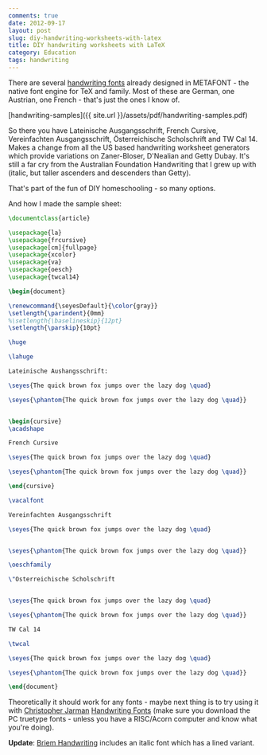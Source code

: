 ```yaml
---
comments: true
date: 2012-09-17
layout: post
slug: diy-handwriting-worksheets-with-latex
title: DIY handwriting worksheets with LaTeX
category: Education
tags: handwriting
---
```


There are several [handwriting fonts](http://www.tug.dk/FontCatalogue/calligraphicalfonts.html) already designed in METAFONT - the native font engine for TeX and family.  Most of these are German, one Austrian, one French - that's just the ones I know of.

[handwriting-samples]({{ site.url }}/assets/pdf/handwriting-samples.pdf)

So there you have Lateinische Ausgangsschrift, French Cursive, Vereinfachten Ausgangsschrift, Österreichische Scholschrift and TW Cal 14.  Makes a change from all the US based handwriting worksheet generators which provide variations on Zaner-Bloser, D'Nealian and Getty Dubay.  It's still a far cry from the Australian Foundation Handwriting that I grew up with (italic, but taller ascenders and descenders than Getty).  

That's part of the fun of DIY homeschooling - so many options.

And how I made the sample sheet:

~~~latex
\documentclass{article}

\usepackage{la}
\usepackage{frcursive}
\usepackage[cm]{fullpage}
\usepackage{xcolor}
\usepackage{va}
\usepackage{oesch}
\usepackage{twcal14}

\begin{document}

\renewcommand{\seyesDefault}{\color{gray}}
\setlength{\parindent}{0mm}
%\setlength{\baselineskip}{12pt}
\setlength{\parskip}{10pt}

\huge

\lahuge

Lateinische Aushangsschrift:

\seyes{The quick brown fox jumps over the lazy dog \quad}

\seyes{\phantom{The quick brown fox jumps over the lazy dog \quad}}


\begin{cursive}
\acadshape

French Cursive

\seyes{The quick brown fox jumps over the lazy dog \quad}

\seyes{\phantom{The quick brown fox jumps over the lazy dog \quad}}

\end{cursive}

\vacalfont

Vereinfachten Ausgangsschrift

\seyes{The quick brown fox jumps over the lazy dog \quad}


\seyes{\phantom{The quick brown fox jumps over the lazy dog \quad}}

\oeschfamily

\"Osterreichische Scholschrift


\seyes{The quick brown fox jumps over the lazy dog \quad}

\seyes{\phantom{The quick brown fox jumps over the lazy dog \quad}}

TW Cal 14

\twcal

\seyes{The quick brown fox jumps over the lazy dog \quad}

\seyes{\phantom{The quick brown fox jumps over the lazy dog \quad}}

\end{document}
~~~

Theoretically it should work for any fonts - maybe next thing is to try using it with [Christopher Jarman](http://quilljar.users.btopenworld.com/) [Handwriting Fonts](http://quilljar.users.btopenworld.com/fonts.html) (make sure you download the PC truetype fonts - unless you have a RISC/Acorn computer and know what you're doing).

**Update**: [Briem Handwriting](http://briem.net) includes an italic font which has a lined variant.
